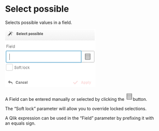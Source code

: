 # Select possible

Selects possible values in a field.

![](../.gitbook/assets/image%20%28126%29.png)

A Field can be entered manually or selected by clicking the ![](../.gitbook/assets/image%20%28122%29.png)button.

The “Soft lock” parameter will allow you to override locked selections.

A Qlik expression can be used in the “Field” parameter by prefixing it with an equals sign.

